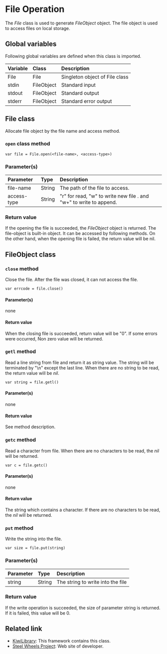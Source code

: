 # File Operation
The *File* class is used to generate *FileObject* object.
The file object is used to access files on local storage.

## Global variables
Following global variables are defined when this class is imported.

|Variable   |Class  | Description                     |
|:---       |:---   |:---                             |
|File       |File   | Singleton object of File class  |
|stdin      |FileObject   | Standard input            |
|stdout     |FileObject   | Standard output           |
|stderr     |FileObject   | Standard error output     |

## File class
Allocate file object by the file name and access method.
### `open` class method
````
var file = File.open(<file-name>, <access-type>)
````
### Parameter(s)
|Parameter    |Type   |Description                    |
|:---         |:---   |:---                           |
|file-name    |String |The path of the file to access.|
|access-type  |String |"r" for read, "w" to write new file . and "w+" to write to append.|

### Return value
If the opening the file is succeeded, the *FileObject* object is returned. The file-object is built-in object. It can be accessed by following methods. On the other hand, when the opening file is failed, the return value will be nil.

## FileObject class
### `close` method
Close the file. After the file was closed, it can not access the file.
````
var errcode = file.close()
````
#### Parameter(s)
none
#### Return value
When the closing file is succeeded, return value will be "0". If some errors were occurred, Non zero value will be returned.

### `getl` method
Read a line string from file and return it as string value. The string will be terminated by "\n" except the last line. When there are no string to be read, the return value will be *nil*.
````
var string = file.getl()
````
#### Parameter(s)
none
#### Return value
See method description.

### `getc` method
Read a character from file. When there are no characters to be read, the *nil* will be returned.
````
var c = file.getc()
````
#### Parameter(s)
none
#### Return value
The string which contains a character. If there are no characters to be read, the *nil* will be returned.

### `put` method
Write the string into the file.
```
var size = file.put(string)
```
### Parameter(s)
|Parameter    |Type   |Description                    |
|:---         |:---   |:---                           |
|string       |String |The string to write into the file |
### Return value
If the write operation is succeeded, the size of parameter string is returned. If it is failed, this value will be 0.

## Related link
* [KiwiLibrary](https://github.com/steelwheels/KiwiScript/blob/master/KiwiLibrary/Document/README.md): This framework contains this class.
* [Steel Wheels Project](http://steelwheels.github.io): Web site of developer.
